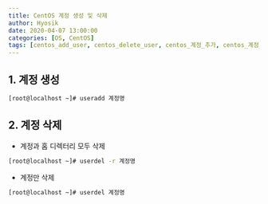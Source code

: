 ```yaml
---
title: CentOS 계정 생성 및 삭제
author: Hyosik
date: 2020-04-07 13:00:00
categories: [OS, CentOS]
tags: [centos_add_user, centos_delete_user, centos_계정_추가, centos_계정_삭제]
---
```


## 1. 계정 생성

```bash
[root@localhost ~]# useradd 계정명
```

## 2. 계정 삭제

* 계정과 홈 디렉터리 모두 삭제

```bash
[root@localhost ~]# userdel -r 계정명
```

* 계정만 삭제

```bash
[root@localhost ~]# userdel 계정명
```
